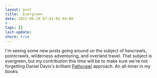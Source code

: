 ```yaml
---
layout: post
title:  Evergreen
date: 2022-06-29 07:41:02-04:00
#
tags: []
last-update: 
share: true
---
```

I'm seeing some new posts going around on the subject of hexcrawls, pointcrawls, wilderness adventuring, and overland travel. That subject is evergreen, but my contribution this time will be to make sure we're not forgetting Daniel Davis's brilliant [Pathcrawl](http://detectmagic.blogspot.com/2014/04/pathcrawl.html) approach. An all-timer in my books.